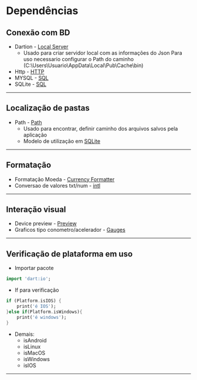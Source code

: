 # Dependências
## Conexão com BD 
- Dartion - [Local Server](https://pub.dev/packages/dartion)
    - Usado para criar servidor local com as informações do Json
      Para uso necessario configurar o Path do caminho (C:\Users\Usuario\AppData\Local\Pub\Cache\bin)
- Http - [HTTP](./Rest-RestFull/HTTP.md)
- MYSQL - [SQL](./Rest-RestFull/MYSQL.md)
- SQLite - [SQL](./Rest-RestFull/SQLite.md)
***
## Localização de pastas
- Path - [Path](./Rest-RestFull/Path.md)
    - Usado para encontrar, definir caminho dos arquivos salvos pela aplicação
    - Modelo de utilização em [SQLite](./Rest-RestFull/SQLite.md)
***
## Formatação
- Formatação Moeda - [Currency Formatter](./Dependencias/Currency_formatter.md)
- Conversao de valores txt/num - [intl](./Dependencias/intl.md)
***
## Interação visual
- Device preview - [Preview](../Dependencias/Device_preview.md)
- Graficos tipo conometro/acelerador - [Gauges](./Dependencias/Gauges_Visual_Acelerometros.md)
***
## Verificação de plataforma em uso
- Importar pacote
```dart
import 'dart:io';
```
- If para verificação
```dart
if (Platform.isIOS) {
    print('é IOS');
}else if(Platform.isWindows){
    print('é windows');
}
```
- Demais:
    - isAndroid
    - isLinux
    - isMacOS
    - isWindows
    - isIOS
***
